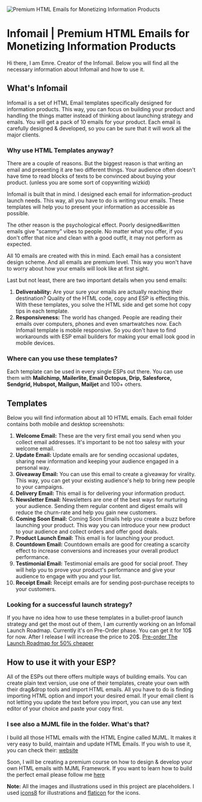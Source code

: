 ![Premium HTML Emails for Monetizing Information Products](../images/cover.png)

# Infomail | Premium HTML Emails for Monetizing Information Products

Hi there,
I am Emre. Creator of the Infomail. Below you will find all the necessary information about Infomail and how to use it.

## What's Infomail

Infomail is a set of HTML Email templates specifically designed for information products. This way, you can focus on building your product and handling the things matter instead of thinking about launching strategy and emails. You will get a pack of 10 emails for your product. Each email is carefully designed & developed, so you can be sure that it will work all the major clients.

### Why use HTML Templates anyway?

There are a couple of reasons. But the biggest reason is that writing an email and presenting it are two different things. Your audience often doesn't have time to read blocks of texts to be convinced about buying your product. (unless you are some sort of copywriting wizkid)

Infomail is built that in mind. I designed each email for information-product launch needs. This way, all you have to do is writing your emails. These templates will help you to present your information as accessible as possible.

The other reason is the psychological effect. Poorly designed&written emails give "scammy" vibes to people. No matter what you offer, if you don't offer that nice and clean with a good outfit, it may not perform as expected.

All 10 emails are created with this in mind. Each email has a consistent design scheme. And all emails are premium level. This way you won't have to worry about how your emails will look like at first sight.

Last but not least, there are two important details when you send emails:

1.  **Deliverability:** Are your sure your emails are actually reaching their destination? Quality of the HTML code, copy and ESP is effecting this. With these templates, you solve the HTML side and get some hot copy tips in each template.
2.  **Responsiveness:** The world has changed. People are reading their emails over computers, phones and even smartwatches now. Each Infomail template is mobile responsive. So you don't have to find workarounds with ESP email builders for making your email look good in mobile devices.

### Where can you use these templates?

Each template can be used in every single ESPs out there. You can use them with **Mailchimp, Mailerlite, Email Octopus, Drip, Salesforce, Sendgrid, Hubspot, Mailgun, Mailjet** and 100+ others.

## Templates

Below you will find information about all 10 HTML emails. Each email folder contains both mobile and desktop screenshots:

1. **Welcome Email:** These are the very first email you send when you collect email addresses. It's important to be not too salesy with your welcome email.
2. **Update Email:** Update emails are for sending occasional updates, sharing new information and keeping your audience engaged in a personal way.
3. **Giveaway Email:** You can use this email to create a giveaway for virality. This way, you can get your existing audience's help to bring new people to your campaigns.
4. **Delivery Email:** This email is for delivering your information product.
5. **Newsletter Email:** Newsletters are one of the best ways for nurturing your audience. Sending them regular content and digest emails will reduce the churn-rate and help you gain new customers.
6. **Coming Soon Email:** Coming Soon Emails help you create a buzz before launching your product. This way you can introduce your new product to your audience and collect orders and offer good deals.
7. **Product Launch Email:** This email is for launching your product.
8. **Countdown Email:** Countdown emails are good for creating a scarcity effect to increase conversions and increases your overall product performance.
9. **Testimonial Email:** Testimonial emails are good for social proof. They will help you to prove your product's performance and give your audience to engage with you and your list.
10. **Receipt Email:** Receipt emails are for sending post-purchase receipts to your customers.

### Looking for a successful launch strategy?

If you have no idea how to use these templates in a bullet-proof launch strategy and get the most out of them, I am currently working on an Infomail Launch Roadmap. Currently it's on Pre-Order phase. You can get it for 10$ for now. After I release I will increase the price to 20$. [Pre-order The Launch Roadmap for 50% cheaper](https://gumroad.com/emredemirel)

## How to use it with your ESP?

All of the ESPs out there offers multiple ways of building emails. You can create plain text version, use one of their templates, create your own with their drag&drop tools and import HTML emails. All you have to do is finding importing HTML option and import your desired email. If your email client is not letting you update the text before you import, you can use any text editor of your choice and paste your copy first.

### I see also a MJML file in the folder. What's that?

I build all those HTML emails with the HTML Engine called MJML. It makes it very easy to build, maintain and update HTML Emails. If you wish to use it, you can check their: [website](https://mjml.io/)

Soon, I will be creating a premium course on how to design & develop your own HTML emails with MJML Framework. If you want to learn how to build the perfect email please follow me [here](https://gumroad.com/emredemirel)

**Note:** All the images and illustrations used in this project are placeholders. I used [icons8](https://icons8.com/) for illustrations and [flaticon](https://www.flaticon.com/) for the icons.
